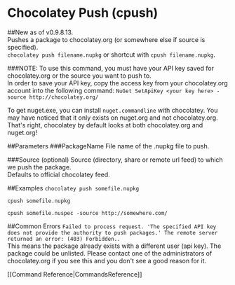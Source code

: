 # Chocolatey Push (cpush)
##New as of v0.9.8.13.  
Pushes a package to chocolatey.org (or somewhere else if source is specified).  
`chocolatey push filename.nupkg` or shortcut with 
`cpush filename.nupkg`.  
  
###NOTE: To use this command, you must have your API key saved for chocolatey.org or the source you want to push to.  
In order to save your API key, copy the access key from your chocolatey.org account into the following command:
`NuGet SetApiKey <your key here> -source http://chocolatey.org/`  
  
To get nuget.exe, you can install `nuget.commandline` with chocolatey. You may have noticed that it only exists on nuget.org and not chocolatey.org. That's right, chocolatey by default looks at both chocolatey.org and nuget.org!  
  
##Parameters
###PackageName
File name of the .nupkg file to push.
  
###Source (optional)
Source (directory, share or remote url feed) to which we push the package.  
Defaults to official chocolatey feed. 
  
##Examples
`chocolatey push somefile.nupkg`  
  
`cpush somefile.nupkg`  
  
`cpush somefile.nuspec -source http://somewhere.com/`  
  
##Common Errors
 `Failed to process request. 'The specified API key does not provide the authority to push packages.'
  The remote server returned an error: (403) Forbidden..`  
This means the package already exists with a different user (api key).  The package could be unlisted. Please contact one of the administrators of chocolatey.org if you see this and you don't see a good reason for it.  
  
[[Command Reference|CommandsReference]]
